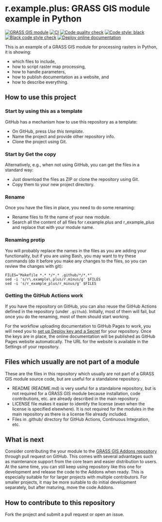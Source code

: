 # r.example.plus: GRASS GIS module example in Python

[![GRASS GIS module](https://img.shields.io/badge/GRASS%20GIS-module-%23009000)](https://grass.osgeo.org/)
[![CI](https://github.com/wenzeslaus/r.example.plus/workflows/CI/badge.svg)](https://github.com/wenzeslaus/r.example.plus/actions?query=workflow%3A%22CI%22)
[![Code quality check](https://github.com/wenzeslaus/r.example.plus/workflows/Code%20quality%20check/badge.svg)](https://github.com/wenzeslaus/r.example.plus/actions?query=workflow%3A%22Code%20quality%20check%22)
[![Code style: black](https://img.shields.io/badge/code%20style-black-000000.svg)](https://github.com/psf/black)
[![Black code style check](https://github.com/wenzeslaus/r.example.plus/workflows/Black%20code%20style%20check/badge.svg)](https://github.com/wenzeslaus/r.example.plus/actions?query=workflow%3A%22Black%20code%20style%20check%22)
[![Deploy online documentation](https://github.com/wenzeslaus/r.example.plus/workflows/Deploy%20online%20documentation/badge.svg)](https://github.com/wenzeslaus/r.example.plus/actions?query=workflow%3A%22Deploy%20online%20documentation%22)

This is an example of a GRASS GIS module for processing rasters in Python,
it is showing:
* which files to include,
* how to script raster map processing,
* how to handle parameters,
* how to publish documentation as a website, and
* how to describe everything.

## How to use this project

### Start by using this as a template

GitHub has a mechanism how to use this repository as a template:

* On GitHub, press *Use this template*.
* Name the project and provide other repository info.
* Clone the project using Git.

### Start by Get the copy

Alternatively, e.g., when not using GitHub, you can get the files in
a standard way:

* Just download the files as ZIP or clone the repository using Git.
* Copy them to your new project directory.

### Rename

Once you have the files in place, you need to do some renaming:

* Rename files to fit the name of your new module.
* Search all the content of all files for r.example.plus and
  r_example_plus and replace that with your module name.

### Renaming protip

You will probably replace the names in the files as you are adding your
functionality, but if you are using Bash, you may want to try these
commands (do it before you make any changes to the files, so you can
review the changes with git):

```
FILES="Makefile *.* */*.* .github/*/*.*"
sed -i 's/r\.example\.plus/r.minus/g' $FILES
sed -i 's/r_example_plus/r_minus/g' $FILES
```

### Getting the GitHub Actions work

If you have the repository on GitHub, you can also reuse the GitHub
Actions defined in the repository (under `.github`). Initially, most of
them will fail, but once you do the renaming, most of them should start
working.

For the workflow uploading documentation to GitHub Pages to
work, you will need you to
[set up Deploy key and a Secret](https://github.com/marketplace/actions/github-pages-action#1-add-ssh-deploy-key)
for your repository. Once the keys are in place, the online documentation
will be published as GitHub Pages website automatically.
The URL for the website is available in the Settings of your repository.

## Files which usually are not part of a module

These are the files in this repository which usually are not part of
a GRASS GIS module source code, but are useful for a standalone repository.

* README (README.md) is very useful for a standalone repository,
  but is not required for a GRASS GIS module because installation,
  code contributions, etc. are already described in the main repository.
* LICENSE file makes it easier to identify the license (even when the
  license is specified elsewhere). It is not required for the modules
  in the main repository as there is a license file already included.
* Files in .github/ directory for GitHub Actions, Continuous Integration, etc.

## What is next

Consider contributing the your module to the
[GRASS GIS Addons repository](https://grass.osgeo.org/development/code-submission/)
through pull request on GitHub.
This comes with several advantages such as maintenance support
from the core team and easier distribution to users.
At the same time, you can still keep using
repository like this one for development and release the
code to the Addons when ready. This is especially suitable for
for larger projects with multiple contributors.
For smaller projects, it may be more suitable to do initial
development separately, but after maturing, move the code Addons.

## How to contribute to this repository

Fork the project and submit a pull request or open an issue.
